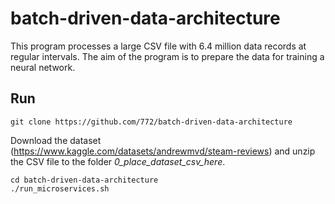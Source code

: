 # batch-driven-data-architecture

This program processes a large CSV file with 6.4 million data records at regular intervals. The aim of the program is to prepare the data for training a neural network.

## Run

```
git clone https://github.com/772/batch-driven-data-architecture
```
Download the dataset (https://www.kaggle.com/datasets/andrewmvd/steam-reviews) and unzip the CSV file to the folder *0_place_dataset_csv_here*.
```
cd batch-driven-data-architecture
./run_microservices.sh
```
